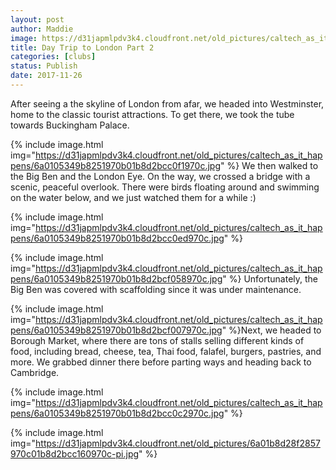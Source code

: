 ```yaml
---
layout: post
author: Maddie
image: https://d31japmlpdv3k4.cloudfront.net/old_pictures/caltech_as_it_happens/6a0105349b8251970b01b7c9328aa4970b.jpg
title: Day Trip to London Part 2
categories: [clubs]
status: Publish
date: 2017-11-26
---
```


After seeing a the skyline of London from afar, we headed into Westminster, home to the classic tourist attractions. To get there, we took the tube towards Buckingham Palace.


{% include image.html img="https://d31japmlpdv3k4.cloudfront.net/old_pictures/caltech_as_it_happens/6a0105349b8251970b01b8d2bcc0f1970c.jpg" %}
We then walked to the Big Ben and the London Eye. On the way, we crossed a bridge with a scenic, peaceful overlook. There were birds floating around and swimming on the water below, and we just watched them for a while :)

{% include image.html img="https://d31japmlpdv3k4.cloudfront.net/old_pictures/caltech_as_it_happens/6a0105349b8251970b01b8d2bcc0ed970c.jpg" %}

{% include image.html img="https://d31japmlpdv3k4.cloudfront.net/old_pictures/caltech_as_it_happens/6a0105349b8251970b01b8d2bcf058970c.jpg" %}
Unfortunately, the Big Ben was covered with scaffolding since it was under maintenance.


{% include image.html img="https://d31japmlpdv3k4.cloudfront.net/old_pictures/caltech_as_it_happens/6a0105349b8251970b01b8d2bcf007970c.jpg" %}Next, we headed to Borough Market, where there are tons of stalls selling different kinds of food, including bread, cheese, tea, Thai food, falafel, burgers, pastries, and more. We grabbed dinner there before parting ways and heading back to Cambridge.


{% include image.html img="https://d31japmlpdv3k4.cloudfront.net/old_pictures/caltech_as_it_happens/6a0105349b8251970b01b8d2bcc0c2970c.jpg" %}

{% include image.html img="https://d31japmlpdv3k4.cloudfront.net/old_pictures/6a01b8d28f2857970c01b8d2bcc160970c-pi.jpg" %}
